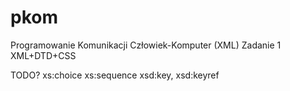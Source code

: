 # pkom
Programowanie Komunikacji Człowiek-Komputer (XML)
Zadanie 1
XML+DTD+CSS

TODO?
xs:choice
xs:sequence
xsd:key, xsd:keyref
